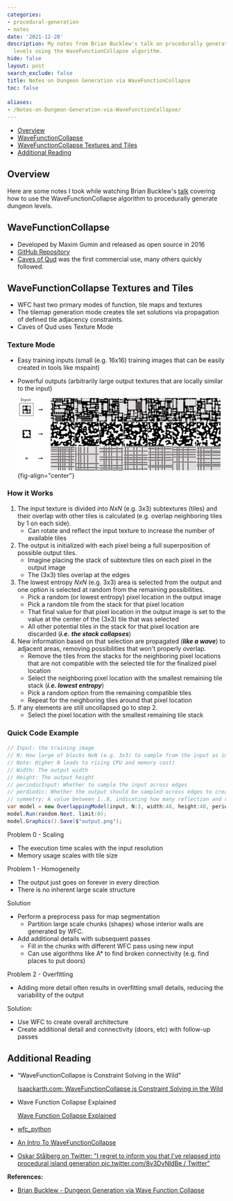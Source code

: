 ```yaml
---
categories:
- procedural-generation
- notes
date: '2021-12-28'
description: My notes from Brian Bucklew's talk on procedurally generating dungeon
  levels using the WaveFunctionCollapse algorithm.
hide: false
layout: post
search_exclude: false
title: Notes on Dungeon Generation via WaveFunctionCollapse
toc: false

aliases:
- /Notes-on-Dungeon-Generation-via-WaveFunctionCollapse/
---
```


* [Overview](#overview)
* [WaveFunctionCollapse](#wavefunctioncollapse)
* [WaveFunctionCollapse Textures and Tiles](#wavefunctioncollapse-textures-and-tiles)
* [Additional Reading](#additional-reading)



## Overview

Here are some notes I took while watching Brian Bucklew's [talk](https://www.youtube.com/watch?v=fnFj3dOKcIQ) covering how to use the WaveFunctionCollapse algorithm to procedurally generate dungeon levels.


## WaveFunctionCollapse

- Developed by Maxim Gumin and released as open source in 2016
- [GitHub Repository](https://github.com/mxgmn/WaveFunctionCollapse)
- [Caves of Qud](https://www.cavesofqud.com/) was the first commercial use, many others quickly followed.

## WaveFunctionCollapse Textures and Tiles

- WFC hast two primary modes of function, tile maps and textures
- The tilemap generation mode creates tile set solutions via propagation of defined tile adjacency constraints.
- Caves of Qud uses Texture Mode

### Texture Mode

- Easy training inputs (small (e.g. 16x16) training images that can be easily created in tools like mspaint)
- Powerful outputs (arbitrarily large output textures that are locally similar to the input)
  
    ![](./images/wfc-texture-mode-example_2.png){fig-align="center"}
    

### How it Works

1. The input texture is divided into $NxN$ (e.g. 3x3) subtextures (tiles) and their overlap with other tiles is calculated (e.g. overlap neighboring tiles by 1 on each side).
    - Can rotate and reflect the input texture to increase the number of available tiles
2. The output is initialized with each pixel being a full superposition of possible output tiles.
    - Imagine placing the stack of subtexture tiles on each pixel in the output image
    - The (3x3) tiles overlap at the edges
3. The lowest entropy $NxN$ (e.g. 3x3) area is selected from the output and one option is selected at random from the remaining possibilities.
    - Pick a random (or lowest entropy) pixel location in the output image
    - Pick a random tile from the stack for that pixel location
    - That final value for that pixel location in the output image is set to the value at the center of the (3x3) tile that was selected
    - All other potential tiles in the stack for that pixel location are discarded (***i.e.*** ***the stack collapses***)
4. New information based on that selection are propagated (***like a wave***) to adjacent areas, removing possibilities that won't properly overlap.
    - Remove the tiles from the stacks for the neighboring pixel locations that are not compatible with the selected tile for the finalized pixel location
    - Select the neighboring pixel location with the smallest remaining tile stack (***i.e. lowest entropy***)
    - Pick a random option from the remaining compatible tiles
    - Repeat for the neighboring tiles around that pixel location
5. If any elements are still uncollapsed go to step 2.
    - Select the pixel location with the smallest remaining tile stack

### Quick Code Example

```csharp
// Input: the training image
// N: How large of blocks NxN (e.g. 3x3) to sample from the input as input patterns.
// Note: Higher N leads to rising CPU and memory cost)
// Width: The output width
// Height: The output height
// periodicInput: Whether to sample the input across edges
// perdiodic: Whether the output should be sampled across edges to create edge-wrapping output
// symmetry: A value between 1..8, indicating how many reflection and rotation symmetries should be sampled from the input
var model = new OverlappingModel(input, N:3, width:48, height:48, periodicInput:true, periodic:false, symmetry:8, ground: 0);
model.Run(random.Next, limit:0);
model.Graphics().Save($"output.png");
```

Problem 0 - Scaling

- The execution time scales with the input resolution
- Memory usage scales with tile size

Problem 1 - Homogeneity

- The output just goes on forever in every direction
- There is no inherent large scale structure

Solution

- Perform a preprocess pass for map segmentation
    - Partition large scale chunks (shapes) whose interior walls are generated by WFC.
- Add additional details with subsequent passes
    - Fill in the chunks with different WFC pass using new input
    - Can use algorithms like A* to find broken connectivity (e.g. find places to put doors)

Problem 2 - Overfitting

- Adding more detail often results in overfitting small details, reducing the variability of the output

Solution:

- Use WFC to create overall architecture
- Create additional detail and connectivity (doors, etc) with follow-up passes

## Additional Reading

- “WaveFunctionCollapse is Constraint Solving in the Wild”
  
    [Isaackarth.com: WaveFunctionCollapse is Constraint Solving in the Wild](https://isaackarth.com/papers/wfc_is_constraint_solving_in_the_wild/)
    
- Wave Function Collapse Explained
  
    [Wave Function Collapse Explained](https://www.boristhebrave.com/2020/04/13/wave-function-collapse-explained/)
    
- [wfc_python](https://github.com/ikarth/wfc_python)
- [An Intro To
    WaveFunctionCollapse](https://creativecoding.soe.ucsc.edu/courses/cmpm202_w20/slides/W2_Tues_Karth_WaveFunctionCollapse.pdf)

- [Oskar Stålberg on Twitter: "I regret to inform you that I've relapsed into procedural island generation pic.twitter.com/8v3DvNldBe / Twitter"](https://twitter.com/OskSta/status/1447483550257799171)




**References:**

* [Brian Bucklew - Dungeon Generation via Wave Function Collapse](https://www.youtube.com/watch?v=fnFj3dOKcIQ)



<!-- Cloudflare Web Analytics --><script defer src='https://static.cloudflareinsights.com/beacon.min.js' data-cf-beacon='{"token": "56b8d2f624604c4891327b3c0d9f6703"}'></script><!-- End Cloudflare Web Analytics -->